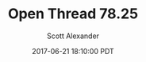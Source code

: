 ---
layout: podcast
title: "Open Thread 78.25"
author: Scott Alexander
description: https://slatestarcodex.com/2017/06/21/open-thread-78-5/
date: 2017-06-21 18:10:00 PDT
length: 85541
duration: 21
guid: open-thread-78-5
---